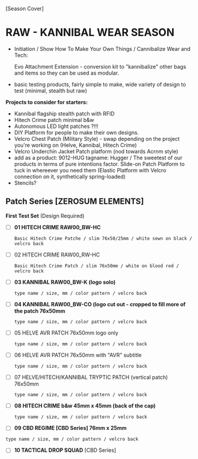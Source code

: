 [Season Cover]

# RAW - KANNIBAL WEAR SEASON
- Initiation / Show How To Make Your Own Things / Cannibalize Wear and Tech: 

  Evo Attachment Extension - conversion kit to "kannibalize" other bags and items so they can be used as modular.
  
- basic testing products, fairly simple to make, wide variety of design to test (minimal, stealth but raw)

**Projects to consider for starters:**
- Kannibal flagship stealth patch with RFID
- Hitech Crime patch minimal b&w
- Autonomous LED light patches ?!!!
- DIY Platform for people to make their own designs.
- Velcro Chest Patch (Military Style) - swap depending on the project you're working on (Helve, Kannibal, Hitech Crime)
- Velcro Underchin Jacket Patch platform (nod towards Acrnm style)
- add as a product: 9012-HUG tagname: Hugger / The sweetest of our products in terms of pure intentions factor. Slide-on Patch Platform to tuck in whereever you need them (Elastic Platform with Velcro connection on it, synthetically spring-loaded)
- Stencils?

## Patch Series [ZEROSUM ELEMENTS]

**First Test Set** (Design Required)
- [ ] **01 HITECH CRIME RAW00_BW-HC**
  
  ``` Basic Hitech Crime Patche / slim 76x50/25mm / white sewn on black / velcro back  ```
  
- [ ] 02 HITECH CRIME RAW00_RW-HC

  ``` Basic Hitech Crime Patch / slim 76x50mm / white on blood red / velcro back ```
  
- [ ] **03 KANNIBAL RAW00_BW-K (logo solo)**

  ``` type name / size, mm / color pattern / velcro back ```

- [ ] **04 KANNIBAL RAW00_BW-CO (logo cut out - cropped to fill more of the patch 76x50mm**

  ``` type name / size, mm / color pattern / velcro back ```

- [ ] 05 HELVE AVR PATCH 76x50mm logo only

  ``` type name / size, mm / color pattern / velcro back ```
  
- [ ] 06 HELVE AVR PATCH 76x50mm with "AVR" subtitle

  ``` type name / size, mm / color pattern / velcro back ```
  
- [ ] 07 HELVE/HITECH/KANNIBAL TRYPTIC PATCH (vertical patch) 76x50mm

  ``` type name / size, mm / color pattern / velcro back ```
  
- [ ] **08 HITECH CRIME b&w 45mm x  45mm (back of the cap)**

  ``` type name / size, mm / color pattern / velcro back ```
  
- [ ] **09 CBD REGIME [CBD Series] 76mm x  25mm**

``` type name / size, mm / color pattern / velcro back ```

- [ ] **10 TACTICAL DROP SQUAD**  [CBD Series]




